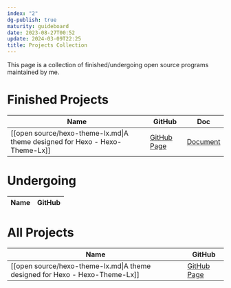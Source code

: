 ```yaml
---
index: "2"
dg-publish: true
maturity: guideboard
date: 2023-08-27T00:52
update: 2024-03-09T22:25
title: Projects Collection
---
```

This page is a collection of finished/undergoing open source programs maintained by me.
# Finished Projects
| Name                                                                        | GitHub                                                  | Doc                           |
| --------------------------------------------------------------------------- | ------------------------------------------------------- | ----------------------------- |
| [[open source/hexo-theme-lx.md\|A theme designed for Hexo - Hexo-Theme-Lx]] | [GitHub Page](https://github.com/blleng/hexo-theme-lx/) | [Document](https://lx.js.org) |

# Undergoing
| Name | GitHub |
| ---- | ------ |


# All Projects
| Name                                                                        | GitHub                                                  |
| --------------------------------------------------------------------------- | ------------------------------------------------------- |
| [[open source/hexo-theme-lx.md\|A theme designed for Hexo - Hexo-Theme-Lx]] | [GitHub Page](https://github.com/blleng/hexo-theme-lx/) |
